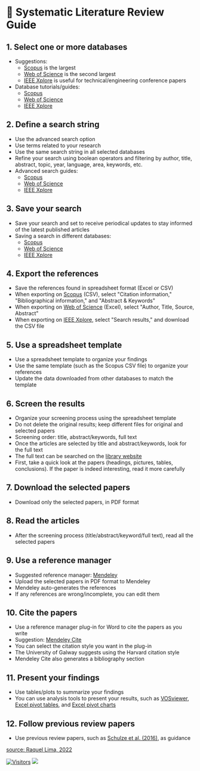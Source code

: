 # 🥘 Systematic Literature Review Guide

## 1. Select one or more databases

* Suggestions:
  * [Scopus](https://www-scopus-com.nuigalway.idm.oclc.org/search/form.uri?display=basic#basic) is the largest
  * [Web of Science](https://www-webofscience-com.nuigalway.idm.oclc.org/wos/woscc/basic-search) is the second largest
  * [IEEE Xplore](https://ieeexplore-ieee-org.nuigalway.idm.oclc.org/Xplore/home.jsp) is useful for technical/engineering conference papers
* Database tutorials/guides:
  * [Scopus](https://service.elsevier.com/app/answers/detail/a\_id/14799/c/10545/supporthub/scopus/)
  * [Web of Science](https://clarivate.com/webofsciencegroup/support/wos/)
  * [IEEE Xplore](https://ieeexplore.ieee.org/Xplorehelp/overview-of-ieee-xplore/about-content)

## 2. Define a search string

* Use the advanced search option
* Use terms related to your research
* Use the same search string in all selected databases
* Refine your search using boolean operators and filtering by author, title, abstract, topic, year, language, area, keywords, etc.
* Advanced search guides:
  * [Scopus](http://schema.elsevier.com/dtds/document/bkapi/search/SCOPUSSearchTips.htm)
  * [Web of Science](https://images.webofknowledge.com/images/help/WOS/contents.html)
  * [IEEE Xplore](https://ieeexplore.ieee.org/Xplorehelp/searching-ieee-xplore/advanced-search)

## 3. Save your search

* Save your search and set to receive periodical updates to stay informed of the latest published articles
* Saving a search in different databases:
  * [Scopus](https://service.elsevier.com/app/answers/detail/a\_id/11227/supporthub/scopus/)
  * [Web of Science](https://images.webofknowledge.com/images/help/WOS/hp\_save\_search\_history.html)
  * [IEEE Xplore](https://ieeexplore.ieee.org/Xplorehelp/personalization-settings/saved-searches)

## 4. Export the references

* Save the references found in spreadsheet format (Excel or CSV)
* When exporting on [Scopus](https://service.elsevier.com/app/answers/detail/a\_id/11234/supporthub/scopus/) (CSV), select "Citation information," "Bibliographical information," and "Abstract & Keywords"
* When exporting on [Web of Science](https://images.webofknowledge.com/images/help/WOS/hs\_output\_records.html) (Excel), select "Author, Title, Source, Abstract"
* When exporting on [IEEE Xplore](https://ieeexplore.ieee.org/Xplorehelp/searching-ieee-xplore/search-results-page), select "Search results," and download the CSV file

## 5. Use a spreadsheet template

* Use a spreadsheet template to organize your findings
* Use the same template (such as the Scopus CSV file) to organize your references
* Update the data downloaded from other databases to match the template

## 6. Screen the results

* Organize your screening process using the spreadsheet template
* Do not delete the original results; keep different files for original and selected papers
* Screening order: title, abstract/keywords, full text
* Once the articles are selected by title and abstract/keywords, look for the full text
* The full text can be searched on the [library website](https://library.universityofgalway.ie)
* First, take a quick look at the papers (headings, pictures, tables, conclusions). If the paper is indeed interesting, read it more carefully

## 7. Download the selected papers

* Download only the selected papers, in PDF format

## 8. Read the articles

* After the screening process (title/abstract/keyword/full text), read all the selected papers

## 9. Use a reference manager

* Suggested reference manager: [Mendeley](https://www.mendeley.com/guides/mendeley-reference-manager/)
* Upload the selected papers in PDF format to Mendeley
* Mendeley auto-generates the references
* If any references are wrong/incomplete, you can edit them

## 10. Cite the papers

* Use a reference manager plug-in for Word to cite the papers as you write
* Suggestion: [Mendeley Cite](https://www.mendeley.com/guides/mendeley-cite/)
* You can select the citation style you want in the plug-in
* The University of Galway suggests using the Harvard citation style
* Mendeley Cite also generates a bibliography section

## 11. Present your findings

* Use tables/plots to summarize your findings
* You can use analysis tools to present your results, such as [VOSviewer](https://www.vosviewer.com), [Excel pivot tables](https://support.microsoft.com/en-us/office/create-a-pivottable-to-analyze-worksheet-data-a9a84538-bfe9-40a9-a8e9-f99134456576), and [Excel pivot charts](https://support.microsoft.com/en-us/office/create-a-pivotchart-c1b1e057-6990-4c38-b52b-8255538e7b1c)

## 12. Follow previous review papers

* Use previous review papers, such as [Schulze et al. (2016)](https://search.library.nuigalway.ie/primo-explore/fulldisplay?docid=TN\_cdi\_swepub\_primary\_oai\_DiVA\_org\_liu\_123416\&context=PC\&vid=353GAL\_VUJ\&lang=en\_US\&search\_scope=PRIMO\_CENTRAL\&adaptor=primo\_central\_multiple\_fe\&tab=local\&query=any,contains,schulze%202016%20energy%20management%20review), as guidance

[source: Raquel Lima, 2022](https://rpubs.com/raquellima/959789)

[![Visitors](https://api.visitorbadge.io/api/visitors?path=https%3A%2F%2Fgithub.com%2Fdrshahizan\&labelColor=%23697689\&countColor=%23555555\&style=plastic)](https://visitorbadge.io/status?path=https%3A%2F%2Fgithub.com%2Fdrshahizan) ![](https://hit.yhype.me/github/profile?user\_id=81284918)
